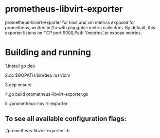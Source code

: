 # prometheus-libvirt-exporter
prometheus-libvirt-exporter for host and vm metrics exposed for prometheus, written in Go with pluggable metric collectors.
By default, this exporter listens on TCP port 9000,Path '/metrics',to expose metrics.

# Building and running

1.install go dep

2.cp $GOPATH/bin/dep /usr/bin/

3.dep ensure

4.go build prometheus-libvirt-exporter.go

5../prometheus-libvirt-exporter

## To see all available configuration flags:

./prometheus-libvirt-exporter -h